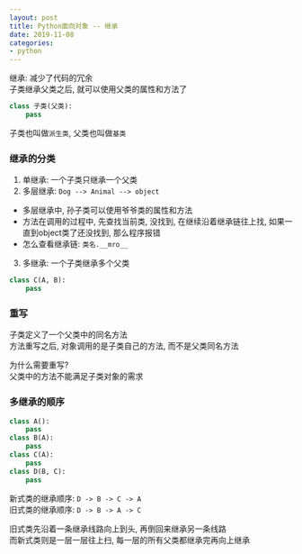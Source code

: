 ```yaml
---
layout: post
title: Python面向对象 -- 继承
date: 2019-11-08
categories:
- python
---
```


继承: 减少了代码的冗余<br>
子类继承父类之后, 就可以使用父类的属性和方法了<br>

```python
class 子类(父类):
    pass
```

子类也叫做`派生类`, 父类也叫做`基类`<br>

### 继承的分类

1. 单继承: 一个子类只继承一个父类
2. 多层继承: `Dog --> Animal --> object`
* 多层继承中, 孙子类可以使用爷爷类的属性和方法
* 方法在调用的过程中, 先查找当前类, 没找到, 在继续沿着继承链往上找, 如果一直到object类了还没找到, 那么程序报错
* 怎么查看继承链: `类名.__mro__`

3. 多继承: 一个子类继承多个父类
```python
class C(A, B):
    pass
```

### 重写
子类定义了一个父类中的同名方法<br>
方法重写之后, 对象调用的是子类自己的方法, 而不是父类同名方法<br>

为什么需要重写?<br>
父类中的方法不能满足子类对象的需求<br>

### 多继承的顺序
```python
class A():
    pass
class B(A):
    pass
class C(A):
    pass
class D(B, C):
    pass
```

新式类的继承顺序: `D -> B -> C -> A`<br>
旧式类的继承顺序: `D -> B -> A -> C`<br>

旧式类先沿着一条继承线路向上到头, 再倒回来继承另一条线路<br>
而新式类则是一层一层往上扫, 每一层的所有父类都继承完再向上继承<br>



